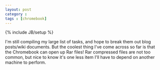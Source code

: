 ```yaml
---
layout: post
category : 
tags : [chromebook]
---
```

{% include JB/setup %}

I'm still compiling my large list of tasks, and hope to break them out blog posts/wiki documents.  But the coolest thing I've come across so far is that the Chromebook can  open up Rar files!  Rar compressed files are not too common, but nice to know it's one less item I'll have to depend on another machine to perform.



